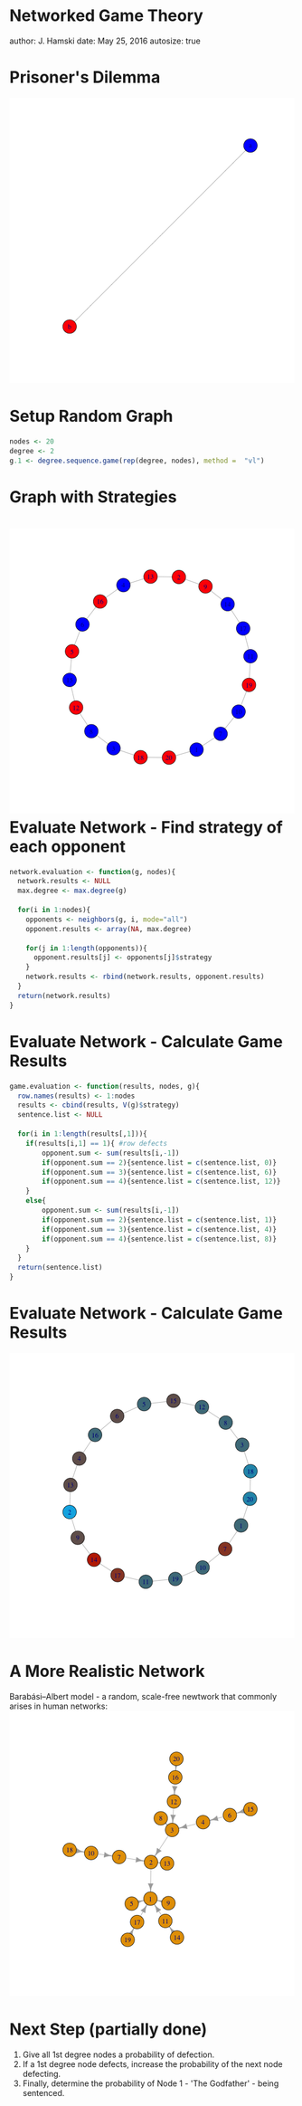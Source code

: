 Networked Game Theory
========================================================
author: J. Hamski
date: May 25, 2016
autosize: true





Prisoner's Dilemma
========================================================







![plot of chunk unnamed-chunk-4](IS609Presentation-figure/unnamed-chunk-4-1.png)


Setup Random Graph
========================================================





```r
nodes <- 20
degree <- 2
g.1 <- degree.sequence.game(rep(degree, nodes), method =  "vl")
```




Graph with Strategies
========================================================

![plot of chunk unnamed-chunk-8](IS609Presentation-figure/unnamed-chunk-8-1.png)
Evaluate Network - Find strategy of each opponent
========================================================





```r
network.evaluation <- function(g, nodes){
  network.results <- NULL
  max.degree <- max.degree(g)
  
  for(i in 1:nodes){
    opponents <- neighbors(g, i, mode="all")
    opponent.results <- array(NA, max.degree)
  
    for(j in 1:length(opponents)){
      opponent.results[j] <- opponents[j]$strategy
    }
    network.results <- rbind(network.results, opponent.results)
  }
  return(network.results)
}
```

Evaluate Network - Calculate Game Results
========================================================


```r
game.evaluation <- function(results, nodes, g){
  row.names(results) <- 1:nodes
  results <- cbind(results, V(g)$strategy)
  sentence.list <- NULL
  
  for(i in 1:length(results[,1])){
    if(results[i,1] == 1){ #row defects
        opponent.sum <- sum(results[i,-1])
        if(opponent.sum == 2){sentence.list = c(sentence.list, 0)}
        if(opponent.sum == 3){sentence.list = c(sentence.list, 6)}
        if(opponent.sum == 4){sentence.list = c(sentence.list, 12)}
    }
    else{
        opponent.sum <- sum(results[i,-1])
        if(opponent.sum == 2){sentence.list = c(sentence.list, 1)}
        if(opponent.sum == 3){sentence.list = c(sentence.list, 4)}
        if(opponent.sum == 4){sentence.list = c(sentence.list, 8)}
    }
  }
  return(sentence.list)
}
```

Evaluate Network - Calculate Game Results
========================================================









![plot of chunk unnamed-chunk-15](IS609Presentation-figure/unnamed-chunk-15-1.png)

A More Realistic Network
========================================================

 Barabási–Albert model - a random, scale-free newtwork that commonly arises in human networks:
![plot of chunk unnamed-chunk-16](IS609Presentation-figure/unnamed-chunk-16-1.png)

Next Step (partially done)
========================================================

1) Give all 1st degree nodes a probability of defection.   
2) If a 1st degree node defects, increase the probability of the next node defecting.   
3) Finally, determine the probability of Node 1 - 'The Godfather' - being sentenced.  
